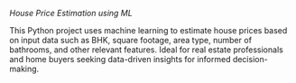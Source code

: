 *House Price Estimation using ML*

This Python project uses machine learning to estimate house prices based on input data such as BHK, square footage, area type, number of bathrooms, and other relevant features. Ideal for real estate professionals and home buyers seeking data-driven insights for informed decision-making.
